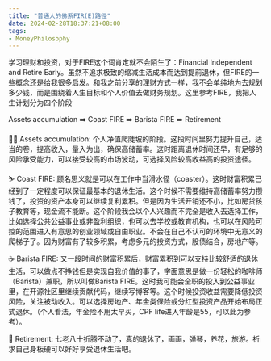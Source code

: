 ```yaml
---
title: "普通人的佛系FIR(E)路径"
date: 2024-02-28T18:37:21+08:00
tags:
- MoneyPhilosophy
---
```


学习理财和投资，对于FIRE这个词肯定就不会陌生了：Financial Independent and Retire Early。虽然不追求极致的缩减生活成本而达到提前退休，但FIRE的一些概念还是给我很多启发。和我之前分享的理财方式一样，我不会单纯地为去规划多少钱，而是围绕着人生目标和个人价值去做财务规划。这里参考FIRE，我把人生计划分为四个阶段

Assets accumulation ➡️ Coast FIRE ➡️ Barista FIRE ➡️ Retirement

🧗‍♀️ Assets accumulation: 个人净值爬陡坡的阶段。这段时间里努力提升自己，适当的卷，提高收入，量入为出，确保高储蓄率。这时距离退休时间还早，有足够的风险承受能力，可以接受较高的市场波动，可选择风险较高收益高的投资途径。

⛷️ Coast FIRE: 顾名思义就是可以在工作中当滑水怪（coaster）。这时财富积累已经到了一定程度可以保证最基本的退休生活。这个时候不需要维持高储蓄率努力攒钱了，投资的资产本身可以继续复利累积。但是因为生活开销还不小，比如房贷孩子教育等，现金流不能断。这个阶段我会以个人兴趣而不完全是收入去选择工作，比如选择公共公益事业或非盈利组织，也可以去学校或教育机构，也可以在风险可控的范围进入有意思的创业领域或自由职业。不会在自己不认可的环境中无意义的爬梯子了。因为财富有了较多积累，考虑多元的投资方式，股债结合，房地产等。

☕️ Barista FIRE: 又一段时间的财富积累后，财富累积到可以支持比较舒适的退休生活，可以做点不挣钱但是实现自我价值的事了，字面意思是做一份轻松的咖啡师（Barista）兼职，所以叫做Barista FIRE。这时我可能会全职的投入到公益事业里，在开源社区里继续贡献代码，继续写博客等。这个时候投资收益需要降低投资风险，关注被动收入。可以选择房地产、年金类保险或分红型投资产品开始布局正式退休。（个人看法，年金险不用太早买，CPF life进入年龄是55，可以此为参考）。

🛬 Retirement: 七老八十折腾不动了，真的退休了，画画，弹琴，养花，旅游。祈求自己身板硬可以好好享受退休生活吧。
